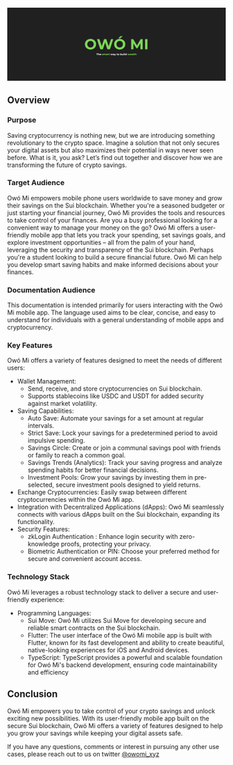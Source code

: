 ![owo-mi banner](./docs/img/1.png)

## Overview

### Purpose
Saving cryptocurrency is nothing new, but we are introducing something revolutionary to the crypto space. Imagine a solution that not only secures your digital assets but also maximizes their potential in ways never seen before. What is it, you ask? Let’s find out together and discover how we are transforming the future of crypto savings.

### Target Audience
Owó Mi empowers mobile phone users worldwide to save money and grow their savings on the Sui blockchain. Whether you're a seasoned budgeter or just starting your financial journey, Owó Mi provides the tools and resources to take control of your finances. Are you a busy professional looking for a convenient way to manage your money on the go? Owó Mi offers a user-friendly mobile app that lets you track your spending, set savings goals, and explore investment opportunities – all from the palm of your hand, leveraging the security and transparency of the Sui blockchain. Perhaps you're a student looking to build a secure financial future. Owó Mi can help you develop smart saving habits and make informed decisions about your finances.


### Documentation Audience
This documentation is intended primarily for users interacting with the Owó Mi mobile app. The language used aims to be clear, concise, and easy to understand for individuals with a general understanding of mobile apps and cryptocurrency.


### Key Features
Owó Mi offers a variety of features designed to meet the needs of different users:

- Wallet Management:
    - Send, receive, and store cryptocurrencies on Sui  blockchain.
    - Supports stablecoins like USDC and USDT for added security against market volatility.
- Saving Capabilities:
    - Auto Save: Automate your savings for a set amount at regular intervals.
    - Strict Save: Lock your savings for a predetermined period to avoid impulsive spending.
    - Savings Circle: Create or join a communal savings pool with friends or family to reach a common goal.
    - Savings Trends (Analytics): Track your saving progress and analyze spending habits for better financial decisions.
    - Investment Pools: Grow your savings by investing them in pre-selected, secure investment pools designed to yield returns.
- Exchange Cryptocurrencies: Easily swap between different cryptocurrencies within the Owó Mi app.
- Integration with Decentralized Applications (dApps): Owó Mi seamlessly connects with various dApps built on the Sui blockchain, expanding its functionality.
- Security Features:
    - zkLogin Authentication : Enhance login security with zero-knowledge proofs, protecting your privacy.
    - Biometric Authentication or PIN: Choose your preferred method for secure and convenient account access.

### Technology Stack
Owó Mi leverages a robust technology stack to deliver a secure and user-friendly experience:

- Programming Languages:
    - Sui Move: Owó Mi utilizes Sui Move for developing secure and reliable smart contracts on the Sui blockchain.
    - Flutter: The user interface of the Owó Mi mobile app is built with Flutter, known for its fast development and ability to create beautiful, native-looking experiences for iOS and Android devices.
    - TypeScript: TypeScript provides a powerful and scalable foundation for Owó Mi's backend development, ensuring code maintainability and efficiency


## Conclusion
Owó Mi empowers you to take control of your crypto savings and unlock exciting new possibilities. With its user-friendly mobile app built on the secure Sui blockchain, Owó Mi offers a variety of features designed to help you grow your savings while keeping your digital assets safe.



If you have any questions, comments or interest in pursuing any other use cases, please reach out to us on twitter [@owomi_xyz](https://x.com/owomi_xyz?mx=2)
